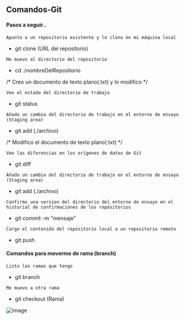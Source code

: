 ## Comandos-Git

#### Pasos a seguir..

`Apunto a un repositorio existente y lo clono en mi máquina local` 
- git clone (URL del repositorio)

`Me muevo al directorio del repositorio` 
- cd ./nombreDelRepositorio

/* Creo un documento de texto plano(.txt) y lo modifico */

`Veo el estado del directorio de trabajo`
- git status

`Añado un cambio del directorio de trabajo en el entorno de ensayo (Staging area)`
- git add (./archivo)

/* Modifico el documento de texto plano(.txt) */

`Veo las diferencias en los orígenes de datos de Git`
- git diff

`Añado un cambio del directorio de trabajo en el entorno de ensayo (Staging area)`
- git add (./archivo)

`Confirmo una version del directorio del entorno de ensayo en el historial de confirmaciones de los repositorios`
- git commit -m "mensaje" 

`Cargo el contenido del repositorio local a un repositorio remoto`
- git push

#### Comandos para moverme de rama (branch)

`Listo las ramas que tengo`
- git branch

`Me muevo a otra rama`
- git checkout (Rama)

![image](https://user-images.githubusercontent.com/83089714/182679128-299d4858-240a-4b28-b1e7-cb160b2d0491.png)
